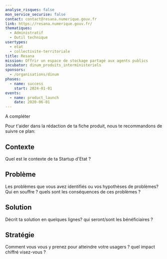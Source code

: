 ```yaml
---
analyse_risques: false
mon_service_securise: false
contact: contact@resana.numerique.gouv.fr
link: https://resana.numerique.gouv.fr/
thematiques:
  - Administratif
  - Outil technique
usertypes:
  - etat
  - collectivite-territoriale
title: Resana
mission: Offrir un espace de stockage partagé aux agents publics
incubator: dinum_produits_interministeriels
sponsors:
  - /organisations/dinum
phases:
  - name: success
    start: 2024-01-01
events:
  - name: product_launch
    date: 2020-06-01
---
```

A compléter 

Pour t'aider dans la rédaction de ta fiche produit, nous te recommandons de suivre ce plan: 

## Contexte

Quel est le contexte de ta Startup d'Etat ?

## Problème

Les problèmes que vous avez identifiés ou vos hypothèses de problèmes? Qui en souffre ? quels sont les conséquences de ces problèmes ?

## Solution

Décrit ta solution en quelques lignes? qui seront/sont les bénéficiaires ?

## Stratégie

Comment vous vous y prenez pour atteindre votre usagers ? quel impact chiffré visez-vous ?
